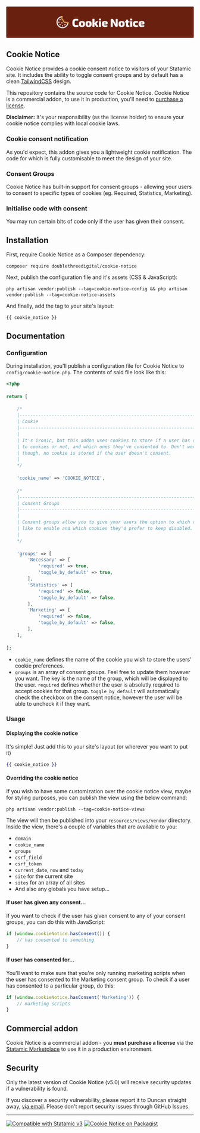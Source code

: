 <!-- statamic:hide -->

![Banner](./banner.png)

## Cookie Notice

<!-- /statamic:hide -->

Cookie Notice provides a cookie consent notice to visitors of your Statamic site. It includes the ability to toggle consent groups and by default has a clean [TailwindCSS](https://tailwindcss.com) design.

This repository contains the source code for Cookie Notice. Cookie Notice is a commercial addon, to use it in production, you'll need to [purchase a license](https://statamic.com/cookie-notice).

**Disclaimer:** It's your responsibility (as the license holder) to ensure your cookie notice complies with local cookie laws.

### Cookie consent notification

As you'd expect, this addon gives you a lightweight cookie notification. The code for which is fully customisable to meet the design of your site.

### Consent Groups

Cookie Notice has built-in support for consent groups - allowing your users to consent to specific types of cookies (eg. Required, Statistics, Marketing).

### Initialise code with consent

You may run certain bits of code only if the user has given their consent.

## Installation

First, require Cookie Notice as a Composer dependency:

```
composer require doublethreedigital/cookie-notice
```

Next, publish the configuration file and it's assets (CSS & JavaScript):

```
php artisan vendor:publish --tag=cookie-notice-config && php artisan vendor:publish --tag=cookie-notice-assets
```

And finally, add the tag to your site's layout:

```antlers
{{ cookie_notice }}
```

## Documentation

### Configuration

During installation, you'll publish a configuration file for Cookie Notice to `config/cookie-notice.php`. The contents of said file look like this:

```php
<?php

return [

    /*
    |--------------------------------------------------------------------------
    | Cookie
    |--------------------------------------------------------------------------
    |
    | It's ironic, but this addon uses cookies to store if a user has consented
    | to cookies or not, and which ones they've consented to. Don't worry
    | though, no cookie is stored if the user doesn't consent.
    |
    */

    'cookie_name' => 'COOKIE_NOTICE',

    /*
    |--------------------------------------------------------------------------
    | Consent Groups
    |--------------------------------------------------------------------------
    |
    | Consent groups allow you to give your users the option to which cookies they'd
    | like to enable and which cookies they'd prefer to keep disabled.
    |
    */

    'groups' => [
        'Necessary' => [
            'required' => true,
            'toggle_by_default' => true,
        ],
        'Statistics' => [
            'required' => false,
            'toggle_by_default' => false,
        ],
        'Marketing' => [
            'required' => false,
            'toggle_by_default' => false,
        ],
    ],

];
```

* `cookie_name` defines the name of the cookie you wish to store the users' cookie preferences.
* `groups` is an array of consent groups. Feel free to update them however you want. The key is the name of the group, which will be displayed to the user. `required` defines whether the user is absolutly required to accept cookies for that group. `toggle_by_default` will automatically check the checkbox on the consent notice, however the user will be able to uncheck it if they want.

### Usage

#### Displaying the cookie notice

It's simple! Just add this to your site's layout (or wherever you want to put it)

```handlebars
{{ cookie_notice }}
```

#### Overriding the cookie notice

If you wish to have some customization over the cookie notice view, maybe for styling purposes, you can publish the view using the below command:

```
php artisan vendor:publish --tag=cookie-notice-views
```

The view will then be published into your `resources/views/vendor` directory. Inside the view, there's a couple of variables that are available to you:

* `domain`
* `cookie_name`
* `groups`
* `csrf_field`
* `csrf_token`
* `current_date`, `now` and `today`
* `site` for the current site
* `sites` for an array of all sites
* And also any globals you have setup...

#### If user has given any consent...

If you want to check if the user has given consent to any of your consent groups, you can do this with JavaScript:

```js
if (window.cookieNotice.hasConsent()) {
    // has consented to something
}
```

#### If user has consented for...

You'll want to make sure that you're only running marketing scripts when the user has consented to the Marketing consent group. To check if a user has consented to a particular group, do this:

```js
if (window.cookieNotice.hasConsent('Marketing')) {
    // marketing scripts
}
```

## Commercial addon

Cookie Notice is a commercial addon - you **must purchase a license** via the [Statamic Marketplace](https://statamic.com/addons/double-three-digital/cookie-notice) to use it in a production environment.

## Security

Only the latest version of Cookie Notice (v5.0) will receive security updates if a vulnerability is found. 

If you discover a security vulnerability, please report it to Duncan straight away, [via email](mailto:duncan@doublethree.digital). Please don't report security issues through GitHub Issues.

<!-- statamic:hide -->

---

<p>
<a href="https://statamic.com"><img src="https://img.shields.io/badge/Statamic-3.0+-FF269E?style=for-the-badge" alt="Compatible with Statamic v3"></a>
<a href="https://packagist.org/packages/doublethreedigital/cookie-notice/stats"><img src="https://img.shields.io/packagist/v/doublethreedigital/cookie-notice?style=for-the-badge" alt="Cookie Notice on Packagist"></a>
</p>

<!-- /statamic:hide -->
